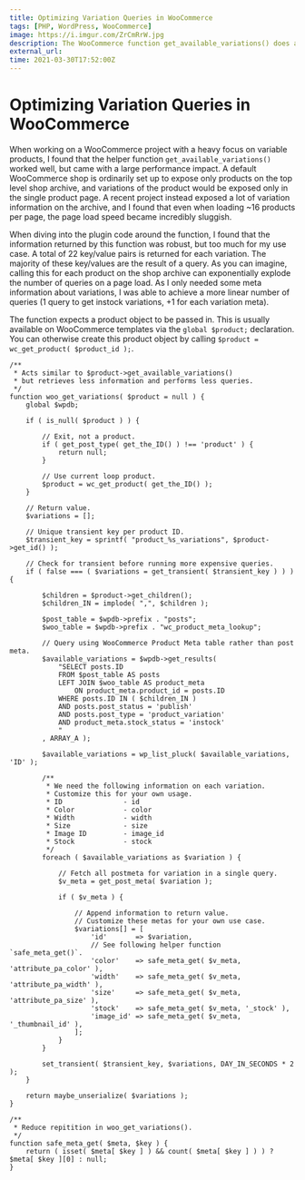 ```yaml
---
title: Optimizing Variation Queries in WooCommerce
tags: [PHP, WordPress, WooCommerce]
image: https://i.imgur.com/ZrCmRrW.jpg
description: The WooCommerce function get_available_variations() does a lot. Here's how you can trim it back to do as much as you need.
external_url: 
time: 2021-03-30T17:52:00Z
---
```


<h1 class="text-xl">Optimizing Variation Queries in WooCommerce</h1>

<p>When working on a WooCommerce project with a heavy focus on variable products, I found that the helper function <code class="inline-code">get_available_variations()</code> worked well, but came with a large performance impact. A default WooCommerce shop is ordinarily set up to expose only products on the top level shop archive, and variations of the product would be exposed only in the single product page. A recent project instead exposed a lot of variation information on the archive, and I found that even when loading ~16 products per page, the page load speed became incredibly sluggish.</p>

<p>When diving into the plugin code around the function, I found that the information returned by this function was robust, but too much for my use case. A total of 22 key/value pairs is returned for each variation. The majority of these key/values are the result of a query. As you can imagine, calling this for each product on the shop archive can exponentially explode the number of queries on a page load. As I only needed some meta information  about variations, I was able to achieve a more linear number of queries (1 query to get instock variations, +1 for each variation meta).</p>

<p>The function expects a product object to be passed in. This is usually available on WooCommerce templates via the <code class="inline-code">global $product;</code> declaration. You can otherwise create this product object by calling <code class="inline-code">$product = wc_get_product( $product_id );</code>.</p>

<pre>
<code class="language-php">/**
 * Acts similar to $product->get_available_variations()
 * but retrieves less information and performs less queries.
 */
function woo_get_variations( $product = null ) {
    global $wpdb;

    if ( is_null( $product ) ) {

        // Exit, not a product.
        if ( get_post_type( get_the_ID() ) !== 'product' ) {
            return null;
        }

        // Use current loop product.
        $product = wc_get_product( get_the_ID() );
    }

    // Return value.
    $variations = [];

    // Unique transient key per product ID.
    $transient_key = sprintf( "product_%s_variations", $product->get_id() );

    // Check for transient before running more expensive queries.
    if ( false === ( $variations = get_transient( $transient_key ) ) ) {

        $children = $product->get_children();
        $children_IN = implode( ",", $children );

        $post_table = $wpdb->prefix . "posts";
        $woo_table = $wpdb->prefix . "wc_product_meta_lookup";

        // Query using WooCommerce Product Meta table rather than post meta.
        $available_variations = $wpdb->get_results(
            "SELECT posts.ID
            FROM $post_table AS posts
            LEFT JOIN $woo_table AS product_meta
                ON product_meta.product_id = posts.ID
            WHERE posts.ID IN ( $children_IN )
            AND posts.post_status = 'publish'
            AND posts.post_type = 'product_variation'
            AND product_meta.stock_status = 'instock'
            "
        , ARRAY_A );

        $available_variations = wp_list_pluck( $available_variations, 'ID' );

        /**
         * We need the following information on each variation.
         * Customize this for your own usage.
         * ID               - id
         * Color            - color
         * Width            - width
         * Size             - size
         * Image ID         - image_id
         * Stock            - stock
         */
        foreach ( $available_variations as $variation ) {

            // Fetch all postmeta for variation in a single query.
            $v_meta = get_post_meta( $variation );

            if ( $v_meta ) {

                // Append information to return value.
                // Customize these metas for your own use case.
                $variations[] = [
                    'id'       => $variation,
                    // See following helper function `safe_meta_get()`.
                    'color'    => safe_meta_get( $v_meta, 'attribute_pa_color' ),
                    'width'    => safe_meta_get( $v_meta, 'attribute_pa_width' ),
                    'size'     => safe_meta_get( $v_meta, 'attribute_pa_size' ),
                    'stock'    => safe_meta_get( $v_meta, '_stock' ),
                    'image_id' => safe_meta_get( $v_meta, '_thumbnail_id' ),
                ];
            }
        }

        set_transient( $transient_key, $variations, DAY_IN_SECONDS * 2 );
    }

    return maybe_unserialize( $variations );
}

/**
 * Reduce repitition in woo_get_variations().
 */
function safe_meta_get( $meta, $key ) {
    return ( isset( $meta[ $key ] ) && count( $meta[ $key ] ) ) ? $meta[ $key ][0] : null;
}</code>
</pre>

